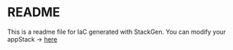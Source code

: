 # README
This is a readme file for IaC generated with StackGen.
You can modify your appStack -> [here](http://main.dev.stackgen.com/appstacks/a091afd6-62ee-4cdc-82c9-f4c11655a4f1)

